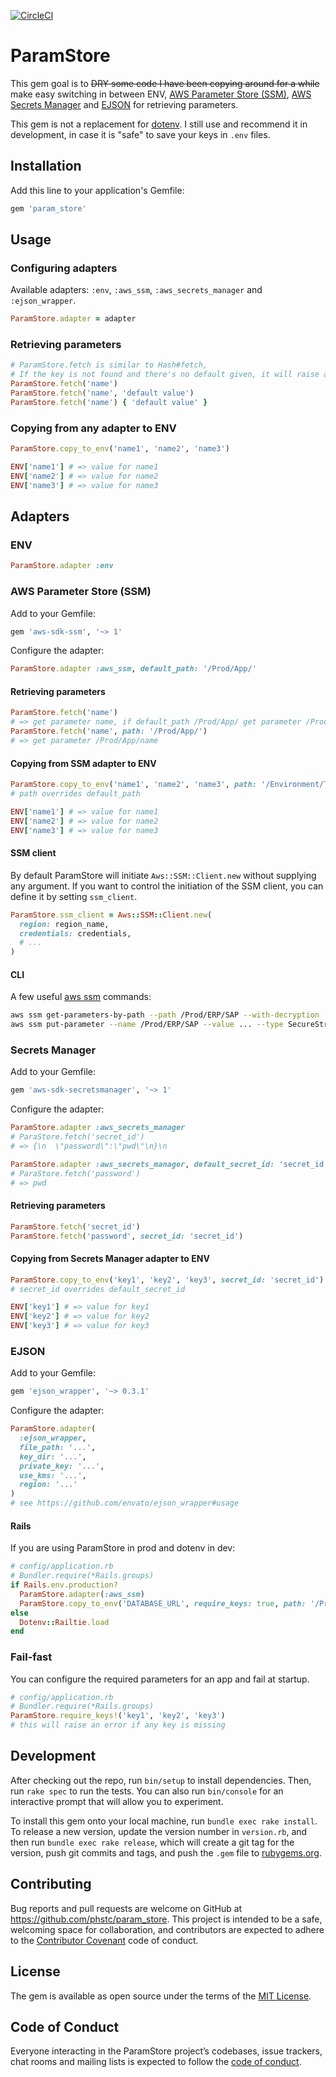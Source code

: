 [![CircleCI](https://circleci.com/gh/phstc/param_store.svg?style=svg)](https://circleci.com/gh/phstc/param_store)

# ParamStore

This gem goal is to <strike>DRY some code I have been copying around for a while</strike> make easy switching in between ENV, [AWS Parameter Store (SSM)](https://docs.aws.amazon.com/systems-manager/latest/userguide/systems-manager-paramstore.html), [AWS Secrets Manager](https://aws.amazon.com/secrets-manager/) and [EJSON](https://github.com/Shopify/ejson) for retrieving parameters.

This gem is not a replacement for [dotenv](https://github.com/bkeepers/dotenv). I still use and recommend it in development, in case it is "safe" to save your keys in `.env` files.

## Installation

Add this line to your application's Gemfile:

```ruby
gem 'param_store'
```

## Usage

### Configuring adapters

Available adapters: `:env`, `:aws_ssm`, `:aws_secrets_manager` and `:ejson_wrapper`.

```ruby
ParamStore.adapter = adapter
```

### Retrieving parameters

```ruby
# ParamStore.fetch is similar to Hash#fetch,
# If the key is not found and there's no default given, it will raise a `KeyError`
ParamStore.fetch('name')
ParamStore.fetch('name', 'default value')
ParamStore.fetch('name') { 'default value' }
```

### Copying from any adapter to ENV

```ruby
ParamStore.copy_to_env('name1', 'name2', 'name3')

ENV['name1'] # => value for name1
ENV['name2'] # => value for name2
ENV['name3'] # => value for name3
```

## Adapters

### ENV

```ruby
ParamStore.adapter :env
```

### AWS Parameter Store (SSM)

Add to your Gemfile:

```ruby
gem 'aws-sdk-ssm', '~> 1'
```

Configure the adapter:

```ruby
ParamStore.adapter :aws_ssm, default_path: '/Prod/App/'
```

#### Retrieving parameters

```ruby
ParamStore.fetch('name')
# => get parameter name, if default_path /Prod/App/ get parameter /Prod/App/name
ParamStore.fetch('name', path: '/Prod/App/')
# => get parameter /Prod/App/name
```

#### Copying from SSM adapter to ENV

```ruby
ParamStore.copy_to_env('name1', 'name2', 'name3', path: '/Environment/Type of computer/Application/')
# path overrides default_path

ENV['name1'] # => value for name1
ENV['name2'] # => value for name2
ENV['name3'] # => value for name3
```

#### SSM client

By default ParamStore will initiate `Aws::SSM::Client.new` without supplying any argument. If you want to control the initiation of the SSM client, you can define it by setting `ssm_client`.


```ruby
ParamStore.ssm_client = Aws::SSM::Client.new(
  region: region_name,
  credentials: credentials,
  # ...
)
```

#### CLI

A few useful [aws ssm](https://docs.aws.amazon.com/cli/latest/reference/ssm/index.html) commands:

```sh
aws ssm get-parameters-by-path --path /Prod/ERP/SAP --with-decryption
aws ssm put-parameter --name /Prod/ERP/SAP --value ... --type SecureString
```

### Secrets Manager

Add to your Gemfile:

```ruby
gem 'aws-sdk-secretsmanager', '~> 1'
```

Configure the adapter:

```ruby
ParamStore.adapter :aws_secrets_manager
# ParaStore.fetch('secret_id')
# => {\n  \"password\":\"pwd\"\n}\n

ParamStore.adapter :aws_secrets_manager, default_secret_id: 'secret_id'
# ParaStore.fetch('password')
# => pwd
```

#### Retrieving parameters

```ruby
ParamStore.fetch('secret_id')
ParamStore.fetch('password', secret_id: 'secret_id')
```

#### Copying from Secrets Manager adapter to ENV

```ruby
ParamStore.copy_to_env('key1', 'key2', 'key3', secret_id: 'secret_id')
# secret_id overrides default_secret_id

ENV['key1'] # => value for key1
ENV['key2'] # => value for key2
ENV['key3'] # => value for key3
```

### EJSON

Add to your Gemfile:

```ruby
gem 'ejson_wrapper', '~> 0.3.1'
```

Configure the adapter:

```ruby
ParamStore.adapter(
  :ejson_wrapper,
  file_path: '...',
  key_dir: '...',
  private_key: '...',
  use_kms: '...',
  region: '...'
)
# see https://github.com/envato/ejson_wrapper#usage
```

#### Rails

If you are using ParamStore in prod and dotenv in dev:

```ruby
# config/application.rb
# Bundler.require(*Rails.groups)
if Rails.env.production?
  ParamStore.adapter(:aws_ssm)
  ParamStore.copy_to_env('DATABASE_URL', require_keys: true, path: '/Prod/MyApp/')
else
  Dotenv::Railtie.load
end
```

### Fail-fast

You can configure the required parameters for an app and fail at startup.

```ruby
# config/application.rb
# Bundler.require(*Rails.groups)
ParamStore.require_keys!('key1', 'key2', 'key3')
# this will raise an error if any key is missing
```

## Development

After checking out the repo, run `bin/setup` to install dependencies. Then, run `rake spec` to run the tests. You can also run `bin/console` for an interactive prompt that will allow you to experiment.

To install this gem onto your local machine, run `bundle exec rake install`. To release a new version, update the version number in `version.rb`, and then run `bundle exec rake release`, which will create a git tag for the version, push git commits and tags, and push the `.gem` file to [rubygems.org](https://rubygems.org).

## Contributing

Bug reports and pull requests are welcome on GitHub at https://github.com/phstc/param_store. This project is intended to be a safe, welcoming space for collaboration, and contributors are expected to adhere to the [Contributor Covenant](http://contributor-covenant.org) code of conduct.

## License

The gem is available as open source under the terms of the [MIT License](https://opensource.org/licenses/MIT).

## Code of Conduct

Everyone interacting in the ParamStore project’s codebases, issue trackers, chat rooms and mailing lists is expected to follow the [code of conduct](https://github.com/phstc/param_store/blob/master/CODE_OF_CONDUCT.md).
